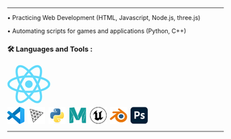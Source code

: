 
---

   • Practicing Web Development (HTML, Javascript, Node.js, three.js)
   
   • Automating scripts for games and applications (Python, C++)


   

### :hammer_and_wrench: Languages and Tools :

<div>
   <svg width="101" height="100" viewBox="0 0 101 100" fill="none" xmlns="http://www.w3.org/2000/svg">
<g id="reactjs">
<g id="reactjs_2">
<path id="Vector" d="M50.3067 58.8168C55.1757 58.8168 59.1229 54.8697 59.1229 50.0006C59.1229 45.1315 55.1757 41.1844 50.3067 41.1844C45.4376 41.1844 41.4904 45.1315 41.4904 50.0006C41.4904 54.8697 45.4376 58.8168 50.3067 58.8168Z" fill="#61DAFB"/>
<path id="Vector_2" d="M50.3066 68.0631C76.4333 68.0631 97.6132 59.9762 97.6132 50.0005C97.6132 40.0249 76.4333 31.938 50.3066 31.938C24.1799 31.938 3 40.0249 3 50.0005C3 59.9762 24.1799 68.0631 50.3066 68.0631Z" stroke="#61DAFB" stroke-width="5"/>
<path id="Vector_3" d="M34.664 59.0318C47.7274 81.6582 65.3207 95.9571 73.9599 90.9692C82.5991 85.9814 79.0126 63.5957 65.9492 40.9693C52.8858 18.3428 35.2925 4.04395 26.6533 9.03178C18.0141 14.0196 21.6006 36.4054 34.664 59.0318Z" stroke="#61DAFB" stroke-width="5"/>
<path id="Vector_4" d="M34.664 40.9692C21.6007 63.5956 18.0141 85.9814 26.6533 90.9692C35.2925 95.957 52.8859 81.6582 65.9492 59.0318C79.0126 36.4053 82.5991 14.0196 73.9599 9.03176C65.3208 4.04393 47.7274 18.3428 34.664 40.9692Z" stroke="#61DAFB" stroke-width="5"/>
</g>
</g>
</svg>

</div>

<div>
  <img src="https://raw.githubusercontent.com/devicons/devicon/ca28c779441053191ff11710fe24a9e6c23690d6/icons/vscode/vscode-original.svg" title="Java" alt="Java" width="40" height="40"/>&nbsp;
  <img src="https://github.com/devicons/devicon/blob/master/icons/threejs/threejs-original.svg" title="Java" alt="Java" width="40" height="40"/>&nbsp;
  <img src="https://github.com/devicons/devicon/blob/master/icons/python/python-original.svg" title="Java" alt="Java" width="40" height="40"/>&nbsp;
  <img src="https://github.com/devicons/devicon/blob/master/icons/maya/maya-plain.svg" title="Java" alt="Java" width="40" height="40"/>&nbsp;
  <img src="https://github.com/devicons/devicon/blob/master/icons/unrealengine/unrealengine-original.svg" title="Java" alt="Java" width="40" height="40"/>&nbsp;
  <img src="https://github.com/devicons/devicon/blob/master/icons/blender/blender-original.svg" title="Java" alt="Java" width="40" height="40"/>&nbsp;
  <img src="https://github.com/devicons/devicon/blob/master/icons/photoshop/photoshop-plain.svg" title="React" alt="React" width="40" height="40"/>
</div>

---


